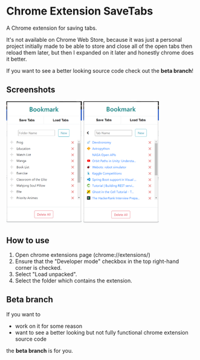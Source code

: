 # Chrome Extension SaveTabs
A Chrome extension for saving tabs.

It's not available on Chrome Web Store, because it was just a personal project initially made to be able to store and close all of the open tabs then reload them later, but then I expanded on it later and honestly chrome does it better. 

If you want to see a better looking source code check out the **beta branch**!

## Screenshots
<div>
<img src="screenshots/Folders.PNG" width="200" />
<img src="screenshots/Tabs.PNG" width="200" />
</div>

## How to use
1. Open chrome extensions page (chrome://extensions/)
2. Ensure that the "Developer mode" checkbox in the top right-hand corner is checked.
3. Select "Load unpacked".
4. Select the folder which contains the extension.

## Beta branch
If you want to 
- work on it for some reason 
- want to see a better looking but not fully functional chrome extension source code 

the **beta branch** is for you.

